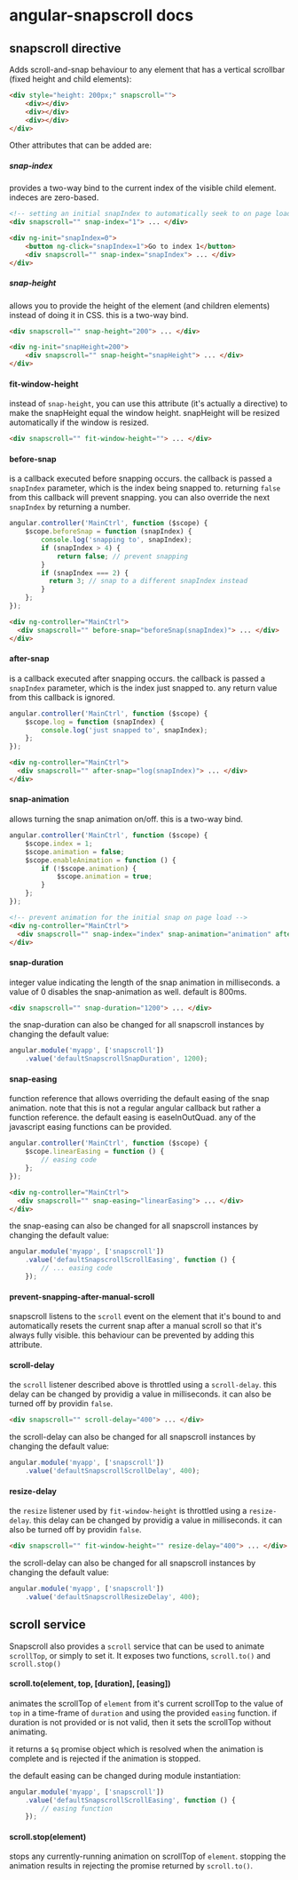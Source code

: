 # angular-snapscroll docs

## snapscroll directive
Adds scroll-and-snap behaviour to any element that has a vertical scrollbar (fixed height and child elements):
```html
<div style="height: 200px;" snapscroll="">
    <div></div>
    <div></div>
    <div></div>
</div>
```

Other attributes that can be added are:

##### snap-index
provides a two-way bind to the current index of the visible child element. indeces are zero-based.
```html
<!-- setting an initial snapIndex to automatically seek to on page load -->
<div snapscroll="" snap-index="1"> ... </div>
```
```html
<div ng-init="snapIndex=0">
    <button ng-click="snapIndex=1">Go to index 1</button>
    <div snapscroll="" snap-index="snapIndex"> ... </div>
</div>
```

##### snap-height
allows you to provide the height of the element (and children elements) instead of doing it in CSS. this is a two-way bind.
```html
<div snapscroll="" snap-height="200"> ... </div>
```
```html
<div ng-init="snapHeight=200">
    <div snapscroll="" snap-height="snapHeight"> ... </div>
</div>
```

#### fit-window-height
instead of `snap-height`, you can use this attribute (it's actually a directive) to make the snapHeight equal the window height. snapHeight will be resized automatically if the window is resized.
```html
<div snapscroll="" fit-window-height=""> ... </div>
```

#### before-snap
is a callback executed before snapping occurs. the callback is passed a `snapIndex` parameter, which is the index being snapped to. returning `false` from this callback will prevent snapping. you can also override the next `snapIndex` by returning a number.
```javascript
angular.controller('MainCtrl', function ($scope) {
    $scope.beforeSnap = function (snapIndex) {
        console.log('snapping to', snapIndex);
        if (snapIndex > 4) {
            return false; // prevent snapping
        }
        if (snapIndex === 2) {
          return 3; // snap to a different snapIndex instead
        }
    };
});
```
```html
<div ng-controller="MainCtrl">
  <div snapscroll="" before-snap="beforeSnap(snapIndex)"> ... </div>
</div>
```

#### after-snap
is a callback executed after snapping occurs. the callback is passed a `snapIndex` parameter, which is the index just snapped to. any return value from this callback is ignored.
```javascript
angular.controller('MainCtrl', function ($scope) {
    $scope.log = function (snapIndex) {
        console.log('just snapped to', snapIndex);
    };
});
```
```html
<div ng-controller="MainCtrl">
  <div snapscroll="" after-snap="log(snapIndex)"> ... </div>
</div>
```

#### snap-animation
allows turning the snap animation on/off. this is a two-way bind.
```javascript
angular.controller('MainCtrl', function ($scope) {
    $scope.index = 1;
    $scope.animation = false;
    $scope.enableAnimation = function () {
        if (!$scope.animation) {
            $scope.animation = true;
        }
    };
});
```
```html
<!-- prevent animation for the initial snap on page load -->
<div ng-controller="MainCtrl">
  <div snapscroll="" snap-index="index" snap-animation="animation" after-snap="enableAnimation()"> ... </div>
</div>
```

#### snap-duration
integer value indicating the length of the snap animation in milliseconds. a value of 0 disables the snap-animation as well. default is 800ms.
```html
<div snapscroll="" snap-duration="1200"> ... </div>
```
the snap-duration can also be changed for all snapscroll instances by changing the default value:
```javascript
angular.module('myapp', ['snapscroll'])
    .value('defaultSnapscrollSnapDuration', 1200);
```

#### snap-easing
function reference that allows overriding the default easing of the snap animation. note that this is not a regular angular callback but rather a function reference. the default easing is easeInOutQuad. any of the javascript easing functions can be provided.
```javascript
angular.controller('MainCtrl', function ($scope) {
    $scope.linearEasing = function () {
        // easing code
    };
});
```
```html
<div ng-controller="MainCtrl">
  <div snapscroll="" snap-easing="linearEasing"> ... </div>
</div>
```
the snap-easing can also be changed for all snapscroll instances by changing the default value:
```javascript
angular.module('myapp', ['snapscroll'])
    .value('defaultSnapscrollScrollEasing', function () {
        // ... easing code
    });
```

#### prevent-snapping-after-manual-scroll
snapscroll listens to the `scroll` event on the element that it's bound to and automatically resets the current snap after a manual scroll so that it's always fully visible. this behaviour can be prevented by adding this attribute.

#### scroll-delay
the `scroll` listener described above is throttled using a `scroll-delay`. this delay can be changed by providig a value in milliseconds. it can also be turned off by providin `false`.
```html
<div snapscroll="" scroll-delay="400"> ... </div>
```
the scroll-delay can also be changed for all snapscroll instances by changing the default value:
```javascript
angular.module('myapp', ['snapscroll'])
    .value('defaultSnapscrollScrollDelay', 400);
```

#### resize-delay
the `resize` listener used by `fit-window-height` is throttled using a `resize-delay`. this delay can be changed by providig a value in milliseconds. it can also be turned off by providin `false`.
```html
<div snapscroll="" fit-window-height="" resize-delay="400"> ... </div>
```
the scroll-delay can also be changed for all snapscroll instances by changing the default value:
```javascript
angular.module('myapp', ['snapscroll'])
    .value('defaultSnapscrollResizeDelay', 400);
```

## scroll service
Snapscroll also provides a `scroll` service that can be used to animate `scrollTop`, or simply to set it. It exposes two functions, `scroll.to()` and `scroll.stop()`

#### scroll.to(element, top, [duration], [easing])
animates the scrollTop of `element` from it's current scrollTop to the value of `top` in a time-frame of `duration` and using the provided `easing` function. if duration is not provided or is not valid, then it sets the scrollTop without animating.

it returns a `$q` promise object which is resolved when the animation is complete and is rejected if the animation is stopped.

the default easing can be changed during module instantiation:
```javascript
angular.module('myapp', ['snapscroll'])
    .value('defaultSnapscrollScrollEasing', function () {
        // easing function
    });
```

#### scroll.stop(element)
stops any currently-running animation on scrollTop of `element`. stopping the animation results in rejecting the promise returned by `scroll.to()`.
